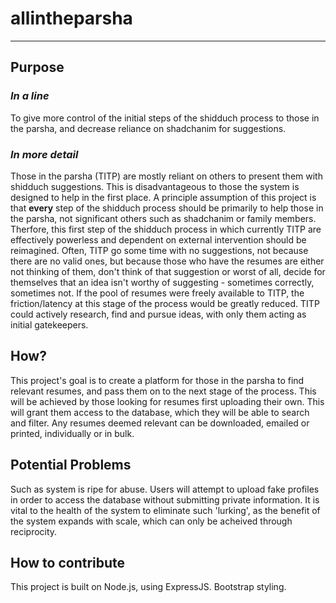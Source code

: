 # allintheparsha

-----------------------

## Purpose

### *In a line*
To give more control of the initial steps of the shidduch process to those in the parsha, and decrease reliance on shadchanim for suggestions.

### *In more detail*
Those in the parsha (TITP) are mostly reliant on others to present them with shidduch suggestions. This is disadvantageous to those the system is designed to help in the first place. A principle assumption of this project is that **every** step of the shidduch process should be primarily to help those in the parsha, not significant others such as shadchanim or family members. Therfore, this first step of the shidduch process in which currently TITP are effectively powerless and dependent on external intervention should be reimagined.
Often, TITP go some time with no suggestions, not because there are no valid ones, but because those who have the resumes are either not thinking of them, don't think of that suggestion or worst of all, decide for themselves that an idea isn't worthy of suggesting - sometimes correctly, sometimes not.
If the pool of resumes were freely available to TITP, the friction/latency at this stage of the process would be greatly reduced. TITP could actively research, find and pursue ideas, with only them acting as initial gatekeepers.



## How?

This project's goal is to create a platform for those in the parsha to find relevant resumes, and pass them on to the next stage of the process.
This will be achieved by those looking for resumes first uploading their own. This will grant them access to the database, which they will be able to search and filter. Any resumes deemed relevant can be downloaded, emailed or printed, individually or in bulk.

## Potential Problems

Such as system is ripe for abuse. Users will attempt to upload fake profiles in order to access the database without submitting private information. It is vital to the health of the system to eliminate such 'lurking', as the benefit of the system expands with scale, which can only be acheived through reciprocity.

## How to contribute

This project is built on Node.js, using ExpressJS. Bootstrap styling.
